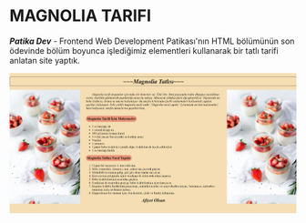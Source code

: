 # MAGNOLIA TARIFI

**_Patika Dev_** - Frontend Web Development Patikası'nın HTML bölümünün son ödevinde bölüm boyunca işlediğimiz elementleri kullanarak bir tatlı tarifi anlatan site yaptık.

![magnolia](img/magnolia.png)
